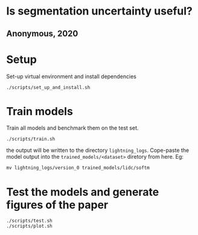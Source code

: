 # Is segmentation uncertainty useful?

## Anonymous, 2020

# Setup

Set-up virtual environment and install dependencies

```
./scripts/set_up_and_install.sh
```

# Train models

Train all models and benchmark them on the test set.

```
./scripts/train.sh
```

the output will be written to the directory `lightning_logs`. Cope-paste the model output into the `trained_models/<dataset>` diretory from here.
Eg:

```
mv lightning_logs/version_0 trained_models/lidc/softm
```

# Test the models and generate figures of the paper

```
./scripts/test.sh
./scripts/plot.sh
```
